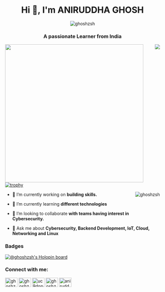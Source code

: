 <h1 align="center">Hi 👋, I'm ANIRUDDHA GHOSH</h1>
<p align="center"> <img src="https://komarev.com/ghpvc/?username=ghoshzsh&label=Profile%20views&color=0e75b6&style=flat" alt="ghoshzsh" /> </p>
<h3 align="center">A passionate Learner from India</h3>

<!-- Statistics -->

<p align="left">
  <img align="left" src="https://github-readme-stats.vercel.app/api?username=ghoshzsh&theme=tokyonight&count_private=true&include_all_commits=true&show_icons=true&custom_title=%23%20GitHub%20Stats%20%E2%9C%85" width="450px"  />
  
  <img align="right" src="https://github-readme-stats.vercel.app/api/top-langs/?username=ghoshzsh&theme=tokyonight&layout=compact&langs_count=10&custom_title=%23%20Most%20Used%20Languages%20%F0%9F%91%A8%F0%9F%8F%BD%E2%80%8D%F0%9F%92%BB" />
</p>

<br><br><br><br><br><br><br><br><br><br>

[![trophy](https://github-profile-trophy.vercel.app/?username=ghoshzsh&theme=onedark&row=1)](https://github.com/ryo-ma/github-profile-trophy)

<!-- Streak -->
<img align="right" src="https://github-readme-streak-stats.herokuapp.com/?user=ghoshzsh&theme=dark" alt="ghoshzsh" /></p>

- 🔭 I’m currently working on **building skills.**

- 🌱 I’m currently learning **different technologies**

- 👯 I’m looking to collaborate **with teams having interest in Cybersecurity.**

- 💬 Ask me about **Cybersecurity, Backend Development, IoT, Cloud, Networking and Linux**

### Badges
<!-- BLOG-POST-LIST:START -->
[![@ghoshzsh's Holopin board](https://holopin.me/aghosh0605)](https://holopin.io/@aghosh0605)

<h3 align="left">Connect with me:</h3>
<p align="left">
<a href="https://linkedin.com/in/ghoshzsh" target="blank"><img align="center" src="https://cdn.jsdelivr.net/npm/simple-icons@3.0.1/icons/linkedin.svg" alt="ghoshzsh" height="30" width="40" /></a>
<a href="https://stackoverflow.com/users/15010218/aniruddha-ghosh" target="blank"><img align="center" src="https://cdn.jsdelivr.net/npm/simple-icons@3.0.1/icons/stackoverflow.svg" alt="ghoshzsh" height="30" width="40" /></a>
<a href="https://www.youtube.com/@DevSecNetLabs" target="blank"><img align="center" src="https://cdn.jsdelivr.net/npm/simple-icons@3.0.1/icons/youtube.svg" alt="uc9dnpxrsnhznsc3jsfmthqw" height="30" width="40" /></a>
<a href="https://twitter.com/ghoshzsh" target="blank"><img align="center" src="https://cdn.jsdelivr.net/npm/simple-icons@3.0.1/icons/twitter.svg" alt="ghoshzsh" height="30" width="40" /></a>
<a href="https://instagram.com/ghoshzsh" target="blank"><img align="center" src="https://cdn.jsdelivr.net/npm/simple-icons@3.0.1/icons/instagram.svg" alt="aniruddha_ghosh.2001" height="30" width="40" /></a>
</p>
<!-- BLOG-POST-LIST:END -->
